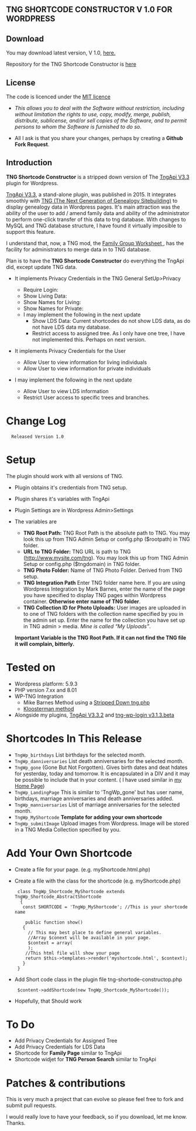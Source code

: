 
## TNG SHORTCODE CONSTRUCTOR V 1.0 FOR WORDPRESS

## Download
You may download latest version, V 1.0, [here.](https://github.com/upavadi/TngApi_shortcodeConstructor/archive/refs/tags/V1.0.zip)

Repository for the TNG Shortcode Constructor is [here](https://github.com/upavadi/TngApi_shortcodeConstructor)


## License
The code is licenced under the [MIT licence](http://opensource.org/licenses/MIT)
- _This allows you to deal with the Software without restriction, including without limitation the rights to use, copy, modify, merge, publish, distribute, sublicense, and/or sell copies of the Software, and to permit persons to whom the Software is furnished to do so._

- All I ask is that you share your changes, perhaps by creating a  __Github Fork Request__.

## Introduction
__TNG Shortcode Constructor__ is a stripped down version of The [TngApi V3.3](https://github.com/upavadi/TngApi/archive/refs/tags/V3.3.2.zip) plugin for Wordpress. 

[TngApi V3.3](https://github.com/upavadi/TngApi/archive/refs/tags/V3.3.2.zip), a stand-alone plugin, was published in 2015. It integrates smoothly with [TNG (The Next Generation of Genealogy Sitebuilding)](http://www.tngsitebuilding.com/) to display genealogy data in Wordpress pages. 
It's main attraction was the ability of the user to add / amend family data and ability of the administrator to perform one-click transfer of this data to tng database. With changes to MySQL and TNG database structure, I have found it virtually imposible to support this feature.

I understand that, now, a TNG mod, the [Family Group Worksheet ](https://tng.lythgoes.net/wiki/index.php/Family_Group_Worksheet), has the facility for administrators to merge data in to TNG database.

Plan is to have the __TNG Shortcode Constructor__ do everything the TngApi did, except update TNG data.
- It implements Privacy Credentials in the TNG General SetUp>Privacy
  - Require Login:
  - Show Living Data:
  - Show Names for Living:
  - Show Names for Private:
  - I may implement the following in the next update
    - Show LDS Data: Current shortcodes do not show LDS data, as do not have LDS data my database.
    - Restrict access to assigned tree. As I only have one tree, I have not implemented this. Perhaps on next version.

 - It implements Privacy Credentials for the User
    - Allow User to view information for living individuals
    - Allow User to view information for private individuals
  - I may implement the following in the next update
      - Allow User to view LDS information
      - Restrict User access to specific trees and branches.

# Change Log
      Released Version 1.0

# Setup
The plugin should work with all versions of TNG. 
- Plugin obtains it's credentials from TNG setup. 
- Plugin shares it's variables with TngApi
- Plugin Settings are in Wordpress Admin>Settings
- The variables are
  - __TNG Root Path:__ TNG Root Path is the absolute path to TNG. You may look this up from TNG Admin Setup or config.php ($rootpath) in TNG folder.
  - __URL to TNG Folder:__ TNG URL is path to TNG (http://www.mysite.com/tng). You may look this up from TNG Admin Setup or config.php ($tngdomain) in TNG folder. 
  - __TNG Photo Folder:__ Name of TNG Photo Folder. Derived from TNG setup.
  - __TNG Integration Path__ Enter TNG folder name here. If you are using Wordpress Integration by Mark Barnes, enter the name of the page you have specified to display TNG pages within Wordpress container. __Otherwise enter name of TNG folder__. 
  - __TNG Collection ID for Photo Uploads:__ 		User images are uploaded in to one of TNG folders with the collection name specified by you in the admin set up. Enter the name for the collection you have set up in TNG admin > media. _Mine is called “My Uploads”_. 

  __Important Variable is the TNG Root Path. If it can not find the TNG file it will complain, bitterly.__


# Tested on
- Wordpress platform: 5.9.3
- PHP version 7.xx and 8.01
- WP-TNG Integration
  - Mike Barnes Method using a [Stripped Down tng.php]( https://github.com/upavadi/TngPluginStripped/blob/master/tng.php) 
   - [Kloosterman method](https://www.kloosterman.be/info/tng-wp-avada/)
- Alongside my plugins, [TngApi V3.3.2](https://github.com/upavadi/TngApi/archive/refs/tags/V3.3.2.zip) and [tng-wp-login v3.1.3.beta](https://github.com/upavadi/tng-wp-login/releases/tag/3.1.3.beta) 


# Shortcodes In This Release

- `TngWp_birthdays` List birthdays for the selected month.
- `TngWp_danniversaries` List death anniversaries for the selected month.
- `TngWp_gone` (Gone But Not Forgotten). Gives birth dates and deat hdates for yesterday, today and tomorrow. It is encapsulated in a DIV and it may be possible to include that in your content. ( I have used similar in [my Home Page](http://www.upavadi.net/))
- `TngWp_LandingPage` This is similar to 'TngWp_gone' but has user name, birthdays, marriage anniversaries and death anniversaries added. 
- `TngWp_manniversaries` List of marriage anniversaries for the selected month.
- `TngWp_MyShortcode` __Template for adding your own shortcode__
- `TngWp_submitImage` Upload images from Wordpress. Image will be stored in a TNG Media Collection specified by you.

# Add Your Own Shortcode
 - Create a file for your page. (e.g. myShortcode.html.php)
 - Create a file with the class for the shortcode (e.g. myShortcode.php)
   
        class TngWp_Shortcode_MyShortcode extends TngWp_Shortcode_AbstractShortcode
         {
          const SHORTCODE = 'TngWp_MyShortcode'; //This is your shortcode name
          
           public function show()
          {
            // This may best place to define general variables.
            //Array $conext will be available in your page.
            $context = array(        
            );
           //This html file will show your page
           return $this->templates->render('myshortcode.html', $context);
          }
        }
  
 - Add Short code class in the plugin file tng-shortode-constructop.php

        $content->addShortcode(new TngWp_Shortcode_MyShortcode());
    
- Hopefully, that Should work
# To Do
- Add Privacy Credentials for Assigned Tree
- Add Privacy Credentials for LDS Data 
- Shortcode for __Family Page__ similar to TngApi
- Shortcode widjet for __TNG Person Search__ similar to TngApi

# Patches & contributions

This is very much a project that can evolve so please feel free to fork and submit pull requests.

I would really love to have your feedback, so if you download, let me know. Thanks.







